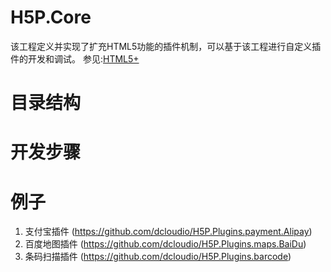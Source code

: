 # H5P.Core
  该工程定义并实现了扩充HTML5功能的插件机制，可以基于该工程进行自定义插件的开发和调试。
  参见:[HTML5+](http://html5plus.org/)
# 目录结构
# 开发步骤
# 例子
  1. 支付宝插件 (https://github.com/dcloudio/H5P.Plugins.payment.Alipay)
  2. 百度地图插件 (https://github.com/dcloudio/H5P.Plugins.maps.BaiDu)
  3. 条码扫描插件 (https://github.com/dcloudio/H5P.Plugins.barcode)
